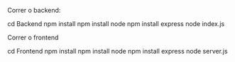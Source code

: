 Correr o backend:

cd Backend
npm install
npm install node
npm install express
node index.js


Correr o frontend

cd Frontend
npm install
npm install node
npm install express
node server.js